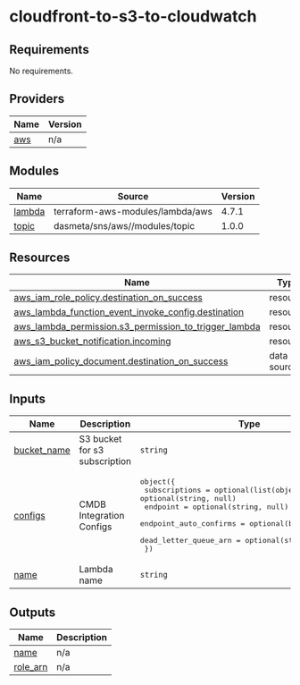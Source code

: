 # cloudfront-to-s3-to-cloudwatch

<!-- BEGINNING OF PRE-COMMIT-TERRAFORM DOCS HOOK -->
## Requirements

No requirements.

## Providers

| Name | Version |
|------|---------|
| <a name="provider_aws"></a> [aws](#provider\_aws) | n/a |

## Modules

| Name | Source | Version |
|------|--------|---------|
| <a name="module_lambda"></a> [lambda](#module\_lambda) | terraform-aws-modules/lambda/aws | 4.7.1 |
| <a name="module_topic"></a> [topic](#module\_topic) | dasmeta/sns/aws//modules/topic | 1.0.0 |

## Resources

| Name | Type |
|------|------|
| [aws_iam_role_policy.destination_on_success](https://registry.terraform.io/providers/hashicorp/aws/latest/docs/resources/iam_role_policy) | resource |
| [aws_lambda_function_event_invoke_config.destination](https://registry.terraform.io/providers/hashicorp/aws/latest/docs/resources/lambda_function_event_invoke_config) | resource |
| [aws_lambda_permission.s3_permission_to_trigger_lambda](https://registry.terraform.io/providers/hashicorp/aws/latest/docs/resources/lambda_permission) | resource |
| [aws_s3_bucket_notification.incoming](https://registry.terraform.io/providers/hashicorp/aws/latest/docs/resources/s3_bucket_notification) | resource |
| [aws_iam_policy_document.destination_on_success](https://registry.terraform.io/providers/hashicorp/aws/latest/docs/data-sources/iam_policy_document) | data source |

## Inputs

| Name | Description | Type | Default | Required |
|------|-------------|------|---------|:--------:|
| <a name="input_bucket_name"></a> [bucket\_name](#input\_bucket\_name) | S3 bucket for s3 subscription | `string` | n/a | yes |
| <a name="input_configs"></a> [configs](#input\_configs) | CMDB Integration Configs | <pre>object({<br/>    subscriptions = optional(list(object({ protocol = optional(string, null)<br/>      endpoint               = optional(string, null)<br/>      endpoint_auto_confirms = optional(bool, false)<br/>    dead_letter_queue_arn = optional(string) })), [])<br/>  })</pre> | `{}` | no |
| <a name="input_name"></a> [name](#input\_name) | Lambda name | `string` | n/a | yes |

## Outputs

| Name | Description |
|------|-------------|
| <a name="output_name"></a> [name](#output\_name) | n/a |
| <a name="output_role_arn"></a> [role\_arn](#output\_role\_arn) | n/a |
<!-- END OF PRE-COMMIT-TERRAFORM DOCS HOOK -->
